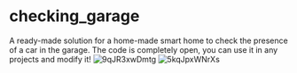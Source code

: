 # checking_garage
A ready-made solution for a home-made smart home to check the presence of a car in the garage.
The code is completely open, you can use it in any projects and modify it!
![9qJR3xwDmtg](https://user-images.githubusercontent.com/60883491/138501267-9e58ad60-86c2-4faa-9efa-10da5e82c180.jpg) ![5kqJpxWNrXs](https://user-images.githubusercontent.com/60883491/138502387-a72860ab-ea83-4e3c-9e14-32c0c7fce00f.jpg)


